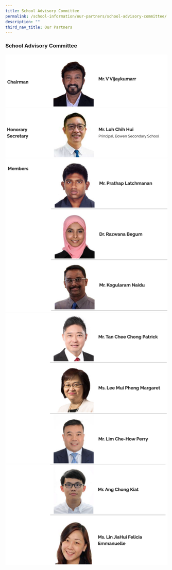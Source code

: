 ```yaml
---
title: School Advisory Committee
permalink: /school-information/our-partners/school-advisory-committee/
description: ""
third_nav_title: Our Partners
---
```

### School Advisory Committee

![](/images/School%20Advisory%20Committee/SAC1.png)
![](/images/School%20Advisory%20Committee/SAC2.png)
![](/images/School%20Advisory%20Committee/SAC3.png)
![](/images//School%20Advisory%20Committee/SAC4.png)
![](/images/School%20Advisory%20Committee/SAC5.png)